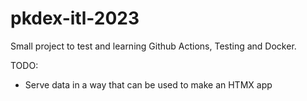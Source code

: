 # pkdex-itl-2023

Small project to test and learning Github Actions, Testing and Docker.

TODO:
- Serve data in a way that can be used to make an HTMX app
